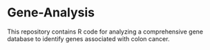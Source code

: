 # Gene-Analysis
This repository contains R code for analyzing a comprehensive gene database to identify genes associated with colon cancer. 
